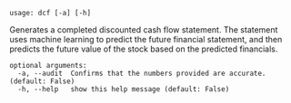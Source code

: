 ```text
usage: dcf [-a] [-h]
```

Generates a completed discounted cash flow statement. The statement uses machine learning to predict the future financial statement, and then predicts the
future value of the stock based on the predicted financials.

```
optional arguments:
  -a, --audit  Confirms that the numbers provided are accurate. (default: False)
  -h, --help   show this help message (default: False)
```
